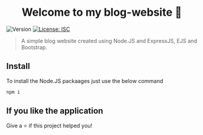 <h1 align="center">Welcome to my blog-website 👋</h1>
<p>
  <img alt="Version" src="https://img.shields.io/badge/version-1.3.0-blue.svg?cacheSeconds=2592000" />
  <a href="#" target="_blank">
    <img alt="License: ISC" src="https://img.shields.io/badge/License-ISC-yellow.svg" />
  </a>
</p>

> A simple blog website created using Node.JS and ExpressJS, EJS and Bootstrap.

## Install

To install the Node.JS packaages just use the below command

```sh
npm i
```


<!-- ## Author

👤 **Govardhan** -->


## If you like the application

Give a ⭐️ if this project helped you!

<!-- ***
_This README was generated with ❤️ by [readme-md-generator](https://github.com/kefranabg/readme-md-generator)_   -->